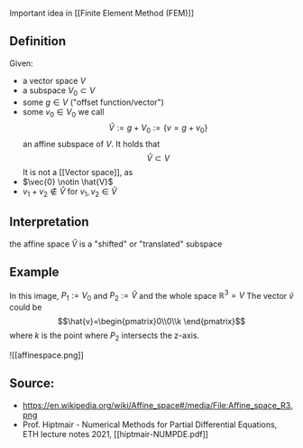 Important idea in [[Finite Element Method (FEM)]]

## Definition
Given:
- a vector space $V$
- a subspace $V_0\subset V$
- some $g \in V$ ("offset function/vector")
- some $v_0 \in V_0$
we call
$$ \hat{V} := g + V_0 := \{v = g+v_0 \} $$
an affine subspace of $V$.  It holds that
$$\hat{V} \subset V$$
It is not a [[Vector space]], as
- $\vec{0} \notin \hat{V}$
- $v_1+v_2 \notin \hat{V}$ for $v_1, v_2 \in \hat{V}$


## Interpretation
the affine space $\hat{V}$ is a "shifted" or "translated" subspace


## Example
In this image, $P_1:= V_0$ and $P_2:=\hat{V}$ and the whole space $\mathbb{R}^3=V$ 
The vector $\hat{v}$ could be 
$$\hat{v}=\begin{pmatrix}0\\0\\k \end{pmatrix}$$
where $k$ is the point where $P_2$ intersects the z-axis.

![[affinespace.png]]



## Source:
- https://en.wikipedia.org/wiki/Affine_space#/media/File:Affine_space_R3.png
- Prof. Hiptmair - Numerical Methods for Partial Differential Equations, ETH lecture notes 2021, [[hiptmair-NUMPDE.pdf]]

